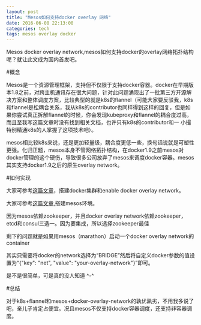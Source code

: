 ```yaml
---
layout: post
title: "Mesos如何支持docker overlay 网络"
date: 2016-06-08 22:13:00
categories: tech
tags: mesos overlay docker
---
```


Mesos docker overlay network,mesos如何支持docker的overlay网络拓扑结构呢？就让此文成为国内首发吧。

#概念

Mesos是一个资源管理框架，支持但不仅限于支持docker容器。docker在早期版本1.8之前，对跨主机通讯存在很大问题，针对此问题涌现出了一批第三方开源解决方案和整体调度方案，比较典型的就是k8s的flannel（可能大家要反驳我，k8s和flannel是松耦合关系，我从k8s的contributor也同样得到这样的回复，但是如果你尝试真正拆解flannel的时候，你会发现kubeproxy和flannel的耦合度过高，而且至我写这篇文章时没有找到相关文档，也许只有k8s的contributor和一
小撮特别精通k8s的人掌握了这项技术吧）。

mesos相比较k8s来说，还是更加轻量级，耦合度更低一些，换句话说就是可塑性更强。化归正题，mesos本身不管网络拓扑结构，在docker1.9之前mesos对docker管理的这个硬伤，导致很多公司放弃了mesos来调度docker容器。mesos其实支持docker1.9之后的原生overlay network。

#如何实现

大家可参考[这篇文章](http://www.tuicool.com/articles/UJJJFjU)，搭建docker集群和enable docker overlay network。

大家可参考[这篇文章](http://my.oschina.net/endeavour/blog/490697),搭建mesos环境。

因为mesos依赖zookeeper，并且docker overlay network依赖zookeeper，etcd和consul三选一。因为要集成，所以选择zookeeper最佳

剩下的问题就是如果用mesos（marathon）启动一个docker overlay network的container

其实只需要将docker的network选择为“BRIDGE”然后将自定义docker参数的值设置为“{"key": "net", "value": "your-overlay-network"}”即可。

是不是很简单，可是真的没人知道 ^-^



#总结

对于k8s+flannel和mesos+docker-overlay-network的孰优孰劣，不用我多说了吧，亲儿子肯定占便宜。况且mesos不仅支持docker容器调度，还支持非容器调度。
